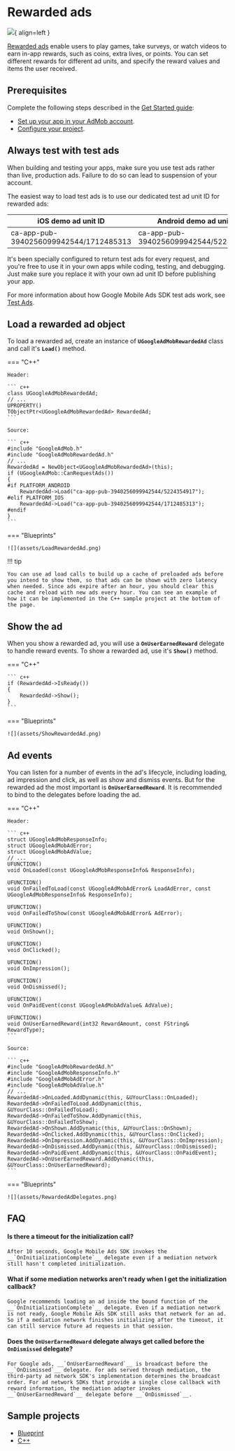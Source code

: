 # Rewarded ads

![](./assets/format-rewarded.png){ align=left }

[Rewarded ads](https://support.google.com/admob/answer/7372450) enable users to play games, take surveys, or watch videos to earn in-app rewards, such as coins, extra lives, or points. You can set different rewards for different ad units, and specify the reward values and items the user received.

## Prerequisites

Complete the following steps described in the [Get Started guide](./index.md):

-   [Set up your app in your AdMob account](./index.md#set-up-your-app-in-your-admob-account).
-   [Configure your project](./index.md#configure-your-project).

## Always test with test ads

When building and testing your apps, make sure you use test ads rather than live, production ads. Failure to do so can lead to suspension of your account.

The easiest way to load test ads is to use our dedicated test ad unit ID for rewarded ads:

| iOS demo ad unit ID                    | Android demo ad unit ID                |
| -------------------------------------- | -------------------------------------- |
| ca-app-pub-3940256099942544/1712485313 | ca-app-pub-3940256099942544/5224354917 |

It's been specially configured to return test ads for every request, and you're free to use it in your own apps while coding, testing, and debugging. Just make sure you replace it with your own ad unit ID before publishing your app.

For more information about how Google Mobile Ads SDK test ads work, see [Test Ads](./enable-test-ads.md).

## Load a rewarded ad object

To load a rewarded ad, create an instance of __`UGoogleAdMobRewardedAd`__ class and call it's __`Load()`__ method.

=== "C++"

    Header:

    ``` c++
    class UGoogleAdMobRewardedAd;
    // ...
    UPROPERTY()
    TObjectPtr<UGoogleAdMobRewardedAd> RewardedAd;
    ```

    Source:

    ``` c++
    #include "GoogleAdMob.h"
    #include "GoogleAdMobRewardedAd.h"
    // ...
    RewardedAd = NewObject<UGoogleAdMobRewardedAd>(this);
    if (UGoogleAdMob::CanRequestAds())
    {
    #if PLATFORM_ANDROID
        RewardedAd->Load("ca-app-pub-3940256099942544/5224354917");
    #elif PLATFORM_IOS
        RewardedAd->Load("ca-app-pub-3940256099942544/1712485313");
    #endif
    }
    ```

=== "Blueprints"

    ![](assets/LoadRewardedAd.png)

!!! tip

    You can use ad load calls to build up a cache of preloaded ads before you intend to show them, so that ads can be shown with zero latency when needed. Since ads expire after an hour, you should clear this cache and reload with new ads every hour. You can see an example of how it can be implemented in the C++ sample project at the bottom of the page.

## Show the ad

When you show a rewarded ad, you will use a __`OnUserEarnedReward`__ delegate to handle reward events. To show a rewarded ad, use it's __`Show()`__ method.

=== "C++"

    ``` c++
    if (RewardedAd->IsReady())
    {
        RewardedAd->Show();
    }
    ```

=== "Blueprints"

    ![](assets/ShowRewardedAd.png)

## Ad events

You can listen for a number of events in the ad's lifecycle, including loading, ad impression and click, as well as show and dismiss events. But for the rewarded ad the most important is __`OnUserEarnedReward`__. It is recommended to bind to the delegates before loading the ad.

=== "C++"

    Header:

    ``` c++
    struct UGoogleAdMobResponseInfo;
    struct UGoogleAdMobAdError;
    struct UGoogleAdMobAdValue;
    // ...
    UFUNCTION()
    void OnLoaded(const UGoogleAdMobResponseInfo& ResponseInfo);

    UFUNCTION()
    void OnFailedToLoad(const UGoogleAdMobAdError& LoadAdError, const UGoogleAdMobResponseInfo& ResponseInfo);

    UFUNCTION()
    void OnFailedToShow(const UGoogleAdMobAdError& AdError);

    UFUNCTION()
    void OnShown();

    UFUNCTION()
    void OnClicked();

    UFUNCTION()
    void OnImpression();

    UFUNCTION()
    void OnDismissed();

    UFUNCTION()
    void OnPaidEvent(const UGoogleAdMobAdValue& AdValue);

    UFUNCTION()
    void OnUserEarnedReward(int32 RewardAmount, const FString& RewardType);
    ```

    Source:

    ``` c++
    #include "GoogleAdMobRewardedAd.h"
    #include "GoogleAdMobResponseInfo.h"
    #include "GoogleAdMobAdError.h"
    #include "GoogleAdMobAdValue.h"
    // ...
    RewardedAd->OnLoaded.AddDynamic(this, &UYourClass::OnLoaded);
    RewardedAd->OnFailedToLoad.AddDynamic(this, &UYourClass::OnFailedToLoad);
    RewardedAd->OnFailedToShow.AddDynamic(this, &UYourClass::OnFailedToShow);
    RewardedAd->OnShown.AddDynamic(this, &UYourClass::OnShown);
    RewardedAd->OnClicked.AddDynamic(this, &UYourClass::OnClicked);
    RewardedAd->OnImpression.AddDynamic(this, &UYourClass::OnImpression);
    RewardedAd->OnDismissed.AddDynamic(this, &UYourClass::OnDismissed);
    RewardedAd->OnPaidEvent.AddDynamic(this, &UYourClass::OnPaidEvent);
    RewardedAd->OnUserEarnedReward.AddDynamic(this, &UYourClass::OnUserEarnedReward);
    ```

=== "Blueprints"

    ![](assets/RewardedAdDelegates.png)

## FAQ

#### Is there a timeout for the initialization call?
    
    After 10 seconds, Google Mobile Ads SDK invokes the __`OnInitializationComplete`__ delegate even if a mediation network still hasn't completed initialization.

#### What if some mediation networks aren't ready when I get the initialization callback?

    Google recommends loading an ad inside the bound function of the __`OnInitializationComplete`__ delegate. Even if a mediation network is not ready, Google Mobile Ads SDK still asks that network for an ad. So if a mediation network finishes initializing after the timeout, it can still service future ad requests in that session.

#### Does the __`OnUserEarnedReward`__ delegate always get called before the __`OnDismissed`__ delegate?

    For Google ads, __`OnUserEarnedReward`__ is broadcast before the __`OnDismissed`__ delegate. For ads served through mediation, the third-party ad network SDK's implementation determines the broadcast order. For ad network SDKs that provide a single close callback with reward information, the mediation adapter invokes __`OnUserEarnedReward`__ delegate before __`OnDismissed`__.

## Sample projects

- [Blueprint](https://deepinnothing.github.io/sample-projects/unreal-engine/google-admob/GoogleAdMobBP.zip)
- [C++](https://deepinnothing.github.io/sample-projects/unreal-engine/google-admob/GoogleAdMobCPP.zip) 